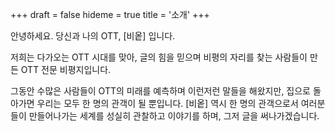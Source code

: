 +++
draft = false
hideme = true
title = '소개'
+++

안녕하세요. 당신과 나의 OTT, [비옽] 입니다.

저희는 다가오는 OTT 시대를 맞아, 글의 힘을 믿으며 비평의 자리를 찾는 사람들이 만든 OTT 전문 비평지입니다.

그동안 수많은 사람들이 OTT의 미래를 예측하며 이런저런 말들을 해왔지만, 집으로 돌아가면 우리는 모두 한 명의 관객이 될 뿐입니다.
[비옽] 역시 한 명의 관객으로서 여러분들이 만들어나가는 세계를 성실히 관찰하고 이야기를 하며, 그저 글을 써나가겠습니다.
